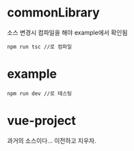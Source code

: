 commonLibrary
=
소스 변경시 컴파일을 해야 example에서 확인됨
```
npm run tsc //로 컴파일
```


example
=

```
npm run dev //로 테스팅
```

vue-project
=
과거의 소스이다... 이전하고 지우자.